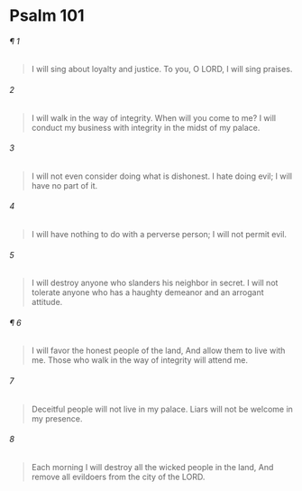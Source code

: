 # Psalm 101
###### ¶ 1
> I will sing about loyalty and justice.
> To you, O LORD, I will sing praises.
###### 2
> I will walk in the way of integrity.
> When will you come to me?
> I will conduct my business with integrity in the midst of my palace.
###### 3
> I will not even consider doing what is dishonest.
> I hate doing evil;
> I will have no part of it.
###### 4
> I will have nothing to do with a perverse person;
> I will not permit evil.
###### 5
> I will destroy anyone who slanders his neighbor in secret.
> I will not tolerate anyone who has a haughty demeanor and an arrogant attitude.
###### ¶ 6
> I will favor the honest people of the land,
> And allow them to live with me.
> Those who walk in the way of integrity will attend me.
###### 7
> Deceitful people will not live in my palace.
> Liars will not be welcome in my presence.
###### 8
> Each morning I will destroy all the wicked people in the land,
> And remove all evildoers from the city of the LORD.
